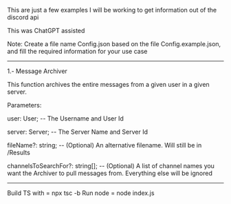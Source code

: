 This are just a few examples I will be working to get information out of the discord api

This was ChatGPT assisted

Note: Create a file name Config.json based on the file Config.example.json, and fill the required information for your use case

---

1.- Message Archiver

This function archives the entire messages from a given user in a given server.

Parameters:

user: User; -- The Username and User Id

server: Server; -- The Server Name and Server Id

fileName?: string; -- (Optional) An alternative filename. Will still be in /Results

channelsToSearchFor?: string[]; -- (Optional) A list of channel names you want the Archiver to pull messages from. Everything else will be ignored

---

Build TS with = npx tsc -b
Run node = node index.js
